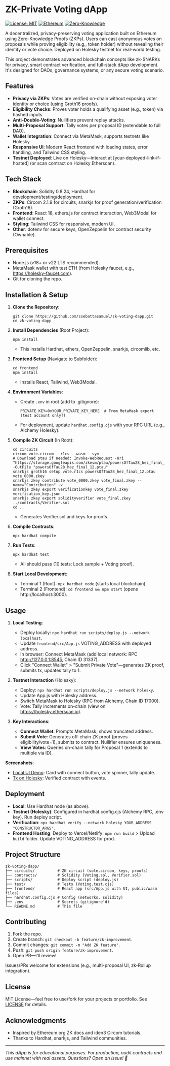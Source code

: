 # ZK-Private Voting dApp

[![License: MIT](https://img.shields.io/badge/License-MIT-yellow.svg)](https://opensource.org/licenses/MIT) [![Ethereum](https://img.shields.io/badge/Blockchain-Ethereum-orange.svg)](https://ethereum.org/) [![Zero-Knowledge](https://img.shields.io/badge/Tech-ZK%20Proofs-blue.svg)](https://iden3.io/)

A decentralized, privacy-preserving voting application built on Ethereum using Zero-Knowledge Proofs (ZKPs). Users can cast anonymous votes on proposals while proving eligibility (e.g., token holder) without revealing their identity or vote choice. Deployed on Holesky testnet for real-world testing.

This project demonstrates advanced blockchain concepts like zk-SNARKs for privacy, smart contract verification, and full-stack dApp development. It's designed for DAOs, governance systems, or any secure voting scenario.

## Features

- **Privacy via ZKPs**: Votes are verified on-chain without exposing voter identity or choice (using Groth16 proofs).
- **Eligibility Checks**: Proves voter holds a qualifying asset (e.g., token) via hashed inputs.
- **Anti-Double-Voting**: Nullifiers prevent replay attacks.
- **Multi-Proposal Support**: Tally votes per proposal ID (extendable to full DAO).
- **Wallet Integration**: Connect via MetaMask, supports testnets like Holesky.
- **Responsive UI**: Modern React frontend with loading states, error handling, and Tailwind CSS styling.
- **Testnet Deployed**: Live on Holesky—interact at [your-deployed-link-if-hosted] (or scan contract on Holesky Etherscan).

## Tech Stack

- **Blockchain**: Solidity 0.8.24, Hardhat for development/testing/deployment.
- **ZKPs**: Circom 2.1.9 for circuits, snarkjs for proof generation/verification (Groth16).
- **Frontend**: React 18, ethers.js for contract interaction, Web3Modal for wallet connect.
- **Styling**: Tailwind CSS for responsive, modern UI.
- **Other**: dotenv for secure keys, OpenZeppelin for contract security (Ownable).

## Prerequisites

- Node.js (v18+ or v22 LTS recommended).
- MetaMask wallet with test ETH (from Holesky faucet, e.g., https://holesky-faucet.com).
- Git for cloning the repo.

## Installation & Setup

1. **Clone the Repository**:

   ```
   git clone https://github.com/ssebattasamuel/zk-voting-dapp.git
   cd zk-voting-dapp
   ```

2. **Install Dependencies** (Root Project):

   ```
   npm install
   ```

   - This installs Hardhat, ethers, OpenZeppelin, snarkjs, circomlib, etc.

3. **Frontend Setup** (Navigate to Subfolder):

   ```
   cd frontend
   npm install
   ```

   - Installs React, Tailwind, Web3Modal.

4. **Environment Variables**:

   - Create `.env` in root (add to .gitignore):
     ```
     PRIVATE_KEY=0xYOUR_PRIVATE_KEY_HERE  # From MetaMask export (test account only!)
     ```
   - For deployment, update `hardhat.config.cjs` with your RPC URL (e.g., Alchemy Holesky).

5. **Compile ZK Circuit** (In Root):

   ```
   cd circuits
   circom vote.circom --r1cs --wasm --sym
   # Download ptau if needed: Invoke-WebRequest -Uri "https://storage.googleapis.com/zkevm/ptau/powersOfTau28_hez_final_12.ptau" -OutFile "powersOfTau28_hez_final_12.ptau"
   snarkjs groth16 setup vote.r1cs powersOfTau28_hez_final_12.ptau vote_0000.zkey
   snarkjs zkey contribute vote_0000.zkey vote_final.zkey --name="Contribution" -v
   snarkjs zkey export verificationkey vote_final.zkey verification_key.json
   snarkjs zkey export solidityverifier vote_final.zkey ../contracts/Verifier.sol
   cd ..
   ```

   - Generates Verifier.sol and keys for proofs.

6. **Compile Contracts**:

   ```
   npx hardhat compile
   ```

7. **Run Tests**:

   ```
   npx hardhat test
   ```

   - All should pass (10 tests: Lock sample + Voting proof).

8. **Start Local Development**:
   - Terminal 1 (Root): `npx hardhat node` (starts local blockchain).
   - Terminal 2 (Frontend): `cd frontend && npm start` (opens http://localhost:3000).

## Usage

1. **Local Testing**:

   - Deploy locally: `npx hardhat run scripts/deploy.js --network localhost`.
   - Update `frontend/src/App.js` VOTING_ADDRESS with deployed address.
   - In browser: Connect MetaMask (add local network: RPC http://127.0.0.1:8545, Chain ID 31337).
   - Click "Connect Wallet" > "Submit Private Vote"—generates ZK proof, submits tx, updates tally to 1.

2. **Testnet Interaction** (Holesky):

   - Deploy: `npx hardhat run scripts/deploy.js --network holesky`.
   - Update App.js with Holesky address.
   - Switch MetaMask to Holesky (RPC from Alchemy, Chain ID 17000).
   - Vote: Tally increments on-chain (view on https://holesky.etherscan.io).

3. **Key Interactions**:
   - **Connect Wallet**: Prompts MetaMask; shows truncated address.
   - **Submit Vote**: Generates off-chain ZK proof (proves eligibility/vote=1), submits to contract. Nullifier ensures uniqueness.
   - **View Votes**: Queries on-chain tally for Proposal 1 (extends to multiple via ID).

**Screenshots**:

- [Local UI Demo](link-to-screenshot-or-video-if-hosted): Card with connect button, vote spinner, tally update.
- [Tx on Holesky](https://holesky.etherscan.io/address/YOUR_VOTING_CONTRACT): Verified contract with events.

## Deployment

- **Local**: Use Hardhat node (as above).
- **Testnet (Holesky)**: Configured in hardhat.config.cjs (Alchemy RPC, .env key). Run deploy script.
- **Verification**: `npx hardhat verify --network holesky YOUR_ADDRESS "CONSTRUCTOR_ARGS"`.
- **Frontend Hosting**: Deploy to Vercel/Netlify: `npm run build` > Upload `build` folder. Update VOTING_ADDRESS for prod.

## Project Structure

```
zk-voting-dapp/
├── circuits/          # ZK circuit (vote.circom, keys, proofs)
├── contracts/         # Solidity (Voting.sol, Verifier.sol)
├── scripts/           # Deploy script (deploy.js)
├── test/              # Tests (Voting.test.cjs)
├── frontend/          # React app (src/App.js with UI, public/wasm files)
├── hardhat.config.cjs # Config (networks, solidity)
├── .env               # Secrets (gitignore'd)
└── README.md          # This file
```

## Contributing

1. Fork the repo.
2. Create branch: `git checkout -b feature/zk-improvement`.
3. Commit changes: `git commit -m "Add ZK feature"`.
4. Push: `git push origin feature/zk-improvement`.
5. Open PR—I'll review!

Issues/PRs welcome for extensions (e.g., multi-proposal UI, zk-Rollup integration).

## License

MIT License—feel free to use/fork for your projects or portfolio. See [LICENSE](LICENSE) for details.

## Acknowledgments

- Inspired by Ethereum.org ZK docs and iden3 Circom tutorials.
- Thanks to Hardhat, snarkjs, and Tailwind communities.

---

_This dApp is for educational purposes. For production, audit contracts and use mainnet with real assets. Questions? Open an issue! 🚀_
